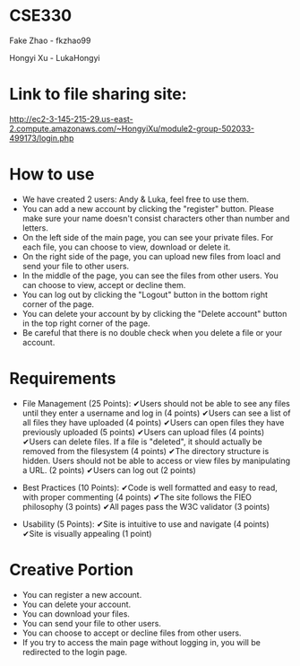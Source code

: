 # CSE330
Fake Zhao - fkzhao99

Hongyi Xu - LukaHongyi
# Link to file sharing site: 
http://ec2-3-145-215-29.us-east-2.compute.amazonaws.com/~HongyiXu/module2-group-502033-499173/login.php
# How to use
- We have created 2 users: Andy & Luka, feel free to use them.
- You can add a new account by clicking the "register" button. Please make sure your name doesn't consist characters other than number and letters.
- On the left side of the main page, you can see your private files. For each file, you can choose to view, download or delete it.
- On the right side of the page, you can upload new files from loacl and send your file to other users.
- In the middle of the page, you can see the files from other users. You can choose to view, accept or decline them.
- You can log out by clicking the "Logout" button in the bottom right corner of the page.
- You can delete your account by by clicking the "Delete account" button in the top right corner of the page.
- Be careful that there is no double check when you delete a file or your account.

# Requirements
- File Management (25 Points):
    ✔Users should not be able to see any files until they enter a username and log in (4 points)
    ✔Users can see a list of all files they have uploaded (4 points)
    ✔Users can open files they have previously uploaded (5 points)
    ✔Users can upload files (4 points)
    ✔Users can delete files. If a file is "deleted", it should actually be removed from the filesystem (4 points)
    ✔The directory structure is hidden. Users should not be able to access or view files by manipulating a URL. (2 points)
    ✔Users can log out (2 points)

- Best Practices (10 Points):
    ✔Code is well formatted and easy to read, with proper commenting (4 points)
    ✔The site follows the FIEO philosophy (3 points)
    ✔All pages pass the W3C validator (3 points)

- Usability (5 Points):
    ✔Site is intuitive to use and navigate (4 points)
    ✔Site is visually appealing (1 point)

# Creative Portion
- You can register a new account.
- You can delete your account.
- You can download your files.
- You can send your file to other users.
- You can choose to accept or decline files from other users.
- If you try to access the main page without logging in, you will be redirected to the login page.
